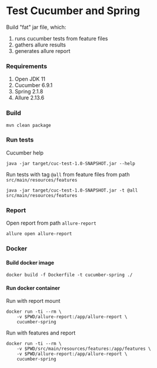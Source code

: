 # Test Cucumber and Spring

Build "fat" jar file, which:
1) runs cucumber tests from feature files
2) gathers allure results
3) generates allure report

### Requirements

1. Open JDK 11
2. Cucumber 6.9.1
3. Spring 2.1.8
4. Allure 2.13.6

### Build

```shell
mvn clean package
```

### Run tests

Cucumber help
```shell
java -jar target/cuc-test-1.0-SNAPSHOT.jar --help
```
Run tests with tag `@all` from feature files from path `src/main/resources/features`
```shell
java -jar target/cuc-test-1.0-SNAPSHOT.jar -t @all src/main/resources/features
```

### Report

Open report from path `allure-report`
```shell
allure open allure-report
```

### Docker

#### Build docker image

```shell
docker build -f Dockerfile -t cucumber-spring ./
```

#### Run docker container

Run with report mount
```shell
docker run -ti --rm \
    -v $PWD/allure-report:/app/allure-report \
    cucumber-spring
```

Run with features and report
```shell
docker run -ti --rm \
    -v $PWD/src/main/resources/features:/app/features \
    -v $PWD/allure-report:/app/allure-report \
    cucumber-spring
```
